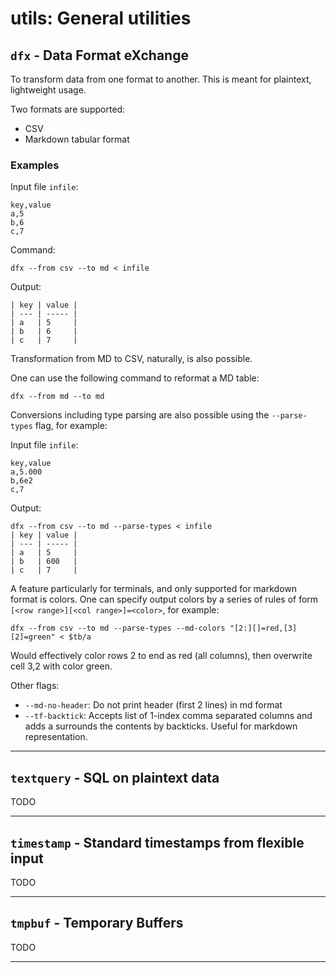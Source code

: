 # utils: General utilities

## `dfx` - Data Format eXchange

To transform data from one format to another. This is meant for plaintext,
lightweight usage.

Two formats are supported:

- CSV
- Markdown tabular format

### Examples

Input file `infile`:

```
key,value
a,5
b,6
c,7
```

Command:

```
dfx --from csv --to md < infile
```

Output:

```
| key | value |
| --- | ----- |
| a   | 5     |
| b   | 6     |
| c   | 7     |
```

Transformation from MD to CSV, naturally, is also possible.

One can use the following command to reformat a MD table:

```
dfx --from md --to md
```

Conversions including type parsing are also possible
using the `--parse-types` flag, for example:

Input file `infile`:

```
key,value
a,5.000
b,6e2
c,7
```

Output:

```
dfx --from csv --to md --parse-types < infile
| key | value |
| --- | ----- |
| a   | 5     |
| b   | 600   |
| c   | 7     |
```

A feature particularly for terminals, and only supported for markdown
format is colors. One can specify output colors by a series of rules
of form `[<row range>][<col range>]=<color>`, for example:

```
dfx --from csv --to md --parse-types --md-colors "[2:][]=red,[3][2]=green" < $tb/a
```

Would effectively color rows 2 to end as red (all columns), then overwrite
cell 3,2 with color green.

Other flags:

- `--md-no-header`: Do not print header (first 2 lines) in md format
- `--tf-backtick`: Accepts list of 1-index comma separated columns and adds a
  surrounds the contents by backticks. Useful for markdown representation.

--------------------------------------------------------------------------------

## `textquery` - SQL on plaintext data

TODO

--------------------------------------------------------------------------------

## `timestamp` - Standard timestamps from flexible input

TODO

--------------------------------------------------------------------------------

## `tmpbuf` - Temporary Buffers

TODO

--------------------------------------------------------------------------------
